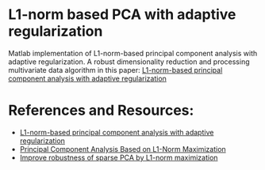 # L1-norm based PCA with adaptive regularization
Matlab implementation of L1-norm-based principal component analysis with adaptive regularization. A  robust dimensionality reduction and processing multivariate data algorithm in this paper: [L1-norm-based principal component analysis with adaptive regularization](https://www.sciencedirect.com/science/article/abs/pii/S0031320316301637)

# References and Resources:
- [L1-norm-based principal component analysis with adaptive regularization](https://www.sciencedirect.com/science/article/abs/pii/S0031320316301637)
- [Principal Component Analysis Based on L1-Norm Maximization](https://ieeexplore.ieee.org/abstract/document/4522554)
- [Improve robustness of sparse PCA by L1-norm maximization](https://www.sciencedirect.com/science/article/abs/pii/S0031320311002974)
